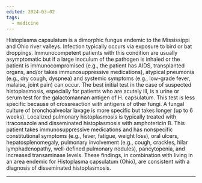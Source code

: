 ```yaml
---
edited: 2024-03-02
tags:
  - medicine
---
```

 Histoplasma capsulatum is a dimorphic fungus endemic to the Mississippi and Ohio river valleys. Infection typically occurs via exposure to bird or bat droppings. Immunocompetent patients with this condition are usually asymptomatic but if a large inoculum of the pathogen is inhaled or the patient is immunocompromised (e.g., the patient has AIDS, transplanted organs, and/or takes immunosuppressive medications), atypical pneumonia (e.g., dry cough, dyspnea) and systemic symptoms (e.g., low-grade fever, malaise, joint pain) can occur. The best initial test in the case of suspected histoplasmosis, especially for patients who are acutely ill, is a urine or serum test for the galactomannan antigen of H. capsulatum. This test is less specific because of crossreaction with antigens of other fungi. A fungal culture of bronchoalveolar lavage is more specific but takes longer (up to 6 weeks). Localized pulmonary histoplasmosis is typically treated with itraconazole and disseminated histoplasmosis with amphotericin B.
This patient takes immunosuppressive medications and has nonspecific constitutional symptoms (e.g., fever, fatigue, weight loss), oral ulcers, hepatosplenomegaly, pulmonary involvement (e.g., cough, crackles, hilar lymphadenopathy, well-defined pulmonary nodules), pancytopenia, and increased transaminase levels. These findings, in combination with living in an area endemic for Histoplasma capsulatum (Ohio), are consistent with a diagnosis of disseminated histoplasmosis.

---
